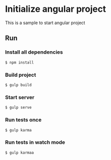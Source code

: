 # Initialize angular project
This is a sample to start angular project
## Run
### Install all dependencies
```$ npm install```
### Build project
```$ gulp build```
### Start server
```$ gulp serve```
### Run tests once
```$ gulp karma```
### Run tests in watch mode
```$ gulp karmaa```